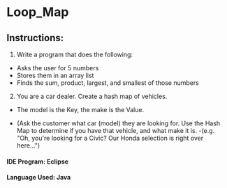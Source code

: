 # Loop_Map

## Instructions:

1) Write a program that does the following:

* Asks the user for 5 numbers
* Stores them in an array list
* Finds the sum, product, largest, and smallest of those numbers


2) You are a car dealer. Create a hash map of vehicles.

* The model is the Key, the make is the Value.

* (Ask the customer what car (model) they are looking for. Use the Hash Map to determine if you have that vehicle, and what make it is.
-(e.g. "Oh, you're looking for a Civic? Our Honda selection is right over here...")

#### IDE Program: Eclipse

#### Language Used: Java
